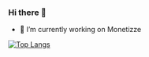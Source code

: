 ### Hi there 👋
- 🔭 I’m currently working on Monetizze

[![Top Langs](https://github-readme-stats.vercel.app/api/top-langs/?username=thiagogaia&layout=compact&theme=transparent)](https://github.com/thiagogaia/github-readme-stats)

<!--
**thiagogaia/thiagogaia** is a ✨ _special_ ✨ repository because its `README.md` (this file) appears on your GitHub profile.

Here are some ideas to get you started:

- 🔭 I’m currently working on ...
- 🌱 I’m currently learning ...
- 👯 I’m looking to collaborate on ...
- 🤔 I’m looking for help with ...
- 💬 Ask me about ...
- 📫 How to reach me: ...
- 😄 Pronouns: ...
- ⚡ Fun fact: ...
-->
